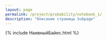 ```yaml
---
layout: page
permalink: /project/probability/notebook_1/
description: "Описание страницы Subpage"
---
```


{% include НаивныйБайес.html %}